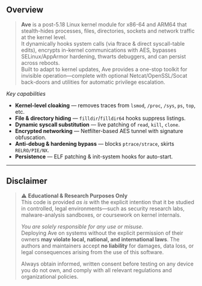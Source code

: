 ## Overview
> **Ave** is a post-5.18 Linux kernel module for x86-64 and ARM64 that stealth-hides processes, files, directories, sockets and network traffic at the kernel level.  
> It dynamically hooks system calls (via ftrace & direct syscall-table edits), encrypts in-kernel communications with AES, bypasses SELinux/AppArmor hardening, thwarts debuggers, and can persist across reboots.  
> Built to adapt to kernel updates, Ave provides a one-stop toolkit for invisible operation—complete with optional Netcat/OpenSSL/Socat back-doors and utilities for automatic privilege escalation.

*Key capabilities*
- **Kernel-level cloaking** — removes traces from `lsmod`, `/proc`, `/sys`, `ps`, `top`, etc.  
- **File & directory hiding** — `filldir`/`filldir64` hooks suppress listings.  
- **Dynamic syscall substitution** — live patching of `read`, `kill`, `clone`. 
- **Encrypted networking** — Netfilter-based AES tunnel with signature obfuscation.  
- **Anti-debug & hardening bypass** — blocks `ptrace/strace`, skirts `RELRO/PIE/NX`.  
- **Persistence** — ELF patching & init-system hooks for auto-start.  

---

## Disclaimer
> ⚠️ **Educational & Research Purposes Only**  
> This code is provided *as is* with the explicit intention that it be studied in controlled, legal environments—such as security research labs, malware-analysis sandboxes, or coursework on kernel internals.  
>
> *You are solely responsible for any use or misuse.*  
> Deploying Ave on systems without the explicit permission of their owners **may violate local, national, and international laws**. The authors and maintainers accept **no liability** for damages, data loss, or legal consequences arising from the use of this software.  
>
> Always obtain informed, written consent before testing on any device you do not own, and comply with all relevant regulations and organizational policies.
```
